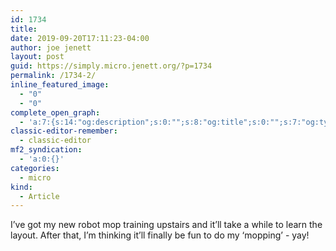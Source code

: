 ```yaml
---
id: 1734
title: 
date: 2019-09-20T17:11:23-04:00
author: joe jenett
layout: post
guid: https://simply.micro.jenett.org/?p=1734
permalink: /1734-2/
inline_featured_image:
  - "0"
  - "0"
complete_open_graph:
  - 'a:7:{s:14:"og:description";s:0:"";s:8:"og:title";s:0:"";s:7:"og:type";s:0:"";s:12:"twitter:card";s:7:"summary";s:15:"twitter:creator";s:0:"";s:19:"twitter:description";s:0:"";s:8:"og:image";s:0:"";}'
classic-editor-remember:
  - classic-editor
mf2_syndication:
  - 'a:0:{}'
categories:
  - micro
kind:
  - Article
---
```

I’ve got my new robot mop training upstairs and it’ll take a while to learn the layout. After that, I’m thinking it’ll finally be fun to do my ‘mopping’ - yay!